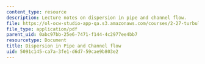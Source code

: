 ```yaml
---
content_type: resource
description: Lecture notes on dispersion in pipe and channel flow.
file: https://ol-ocw-studio-app-qa.s3.amazonaws.com/courses/2-27-turbulent-flow-and-transport-spring-2002/5091c145ca7a3fe1d6d759cae9b803e2_9_Taylor_dispersion.pdf
file_type: application/pdf
parent_uid: 0abc97bb-25e6-7471-f144-4c2977ee4bb7
resourcetype: Document
title: Dispersion in Pipe and Channel flow
uid: 5091c145-ca7a-3fe1-d6d7-59cae9b803e2
---
```

